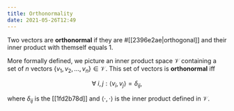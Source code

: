 ```yaml
---
title: Orthonormality
date: 2021-05-26T12:49
---
```


Two vectors are **orthonormal** if they are #[[2396e2ae|orthogonal]] and their inner product with themself equals $1$.

More formally defined, we picture an inner product space $\mathcal V$ containing a set of $n$ vectors $\{v_1, v_2, ..., v_n\} \in \mathcal V$. This set of vectors is **orthonormal** iff

$$ \forall\ i,j:\langle v_i, v_j\rangle = \delta_{ij}, $$

where $\delta_{ij}$ is the [[1fd2b78d]] and $\langle \cdot,\cdot\rangle$ is the inner product defined in $\mathcal V$.
